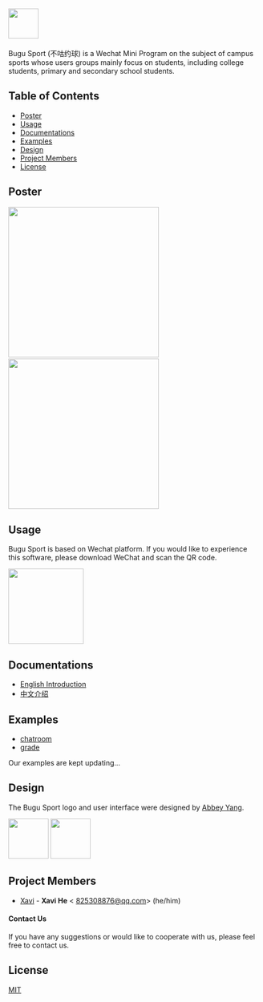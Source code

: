 # <img src='https://github.com/HeXavi8/Bugu-Sport/blob/main/images/title1.png' height='60'/></br>

Bugu Sport (不咕约球) is a Wechat Mini Program on the subject of campus sports whose users groups mainly focus on students, including college students, primary and secondary school students.

## Table of Contents
* [Poster](#Poster)
* [Usage](#Usage)
* [Documentations](#Documentations)
* [Examples](#Examples)
* [Design](#Design)
* [Project Members](#Project_Members)
* [License](#License)

## Poster <a name="Poster"></a>

<img src="https://github.com/HeXavi8/Bugu-Sport/blob/main/images/intro2.jpg" width = "300"  />&emsp; <img src="https://github.com/HeXavi8/Bugu-Sport/blob/main/images/intro1.jpg" width = "300"  />
## Usage <a name="Usage"></a>

Bugu Sport is based on Wechat platform. If you would like to experience this software, please download WeChat and scan the QR code.

<img src="https://github.com/HeXavi8/Bugu-Sport/blob/main/QRcode.JPG" width = "150" height = "150" />

## Documentations <a name="Documentations"></a>

- [English Introduction](https://github.com/HeXavi8/Bugu-Sport/tree/main/English_introduction)
- [中文介绍](https://github.com/HeXavi8/Bugu-Sport/tree/main/中文介绍)

## Examples <a name="Examples"></a>

- [chatroom](https://github.com/HeXavi8/Bugu-Sport/tree/main/examples/chatroom)
- [grade](https://github.com/HeXavi8/Bugu-Sport/tree/main/examples/grade)

Our examples are kept updating...

## Design <a name="Design"></a>

The Bugu Sport logo and user interface were designed by [Abbey Yang](https://github.com/AbbeyYang).  

<img src="https://github.com/HeXavi8/Bugu-Sport/blob/main/images/title2.png" height = "80"  /> <img src="https://github.com/HeXavi8/Bugu-Sport/blob/main/images/title4.png" height = "80"/>


## Project Members <a name="Project_Members"></a>

- [Xavi](https://github.com/HeXavi8) - **Xavi He** &lt; 825308876@qq.com&gt; (he/him)

#### Contact Us
If you have any suggestions or would like to cooperate with us, please feel free to contact us. </br>

## License <a name="License"></a>

[MIT](https://github.com/HeXavi8/Bugu-Sport/blob/main/LICENSE)
